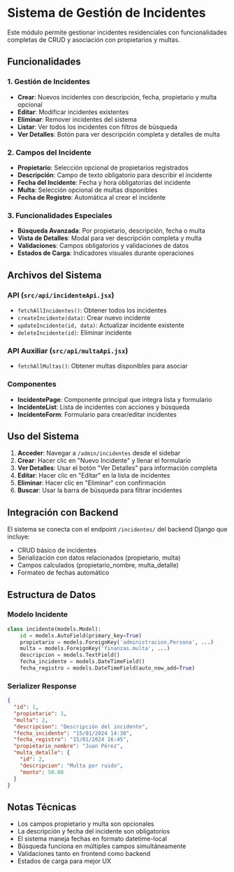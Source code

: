 # Sistema de Gestión de Incidentes

Este módulo permite gestionar incidentes residenciales con funcionalidades completas de CRUD y asociación con propietarios y multas.

## Funcionalidades

### 1. Gestión de Incidentes
- **Crear**: Nuevos incidentes con descripción, fecha, propietario y multa opcional
- **Editar**: Modificar incidentes existentes
- **Eliminar**: Remover incidentes del sistema
- **Listar**: Ver todos los incidentes con filtros de búsqueda
- **Ver Detalles**: Botón para ver descripción completa y detalles de multa

### 2. Campos del Incidente
- **Propietario**: Selección opcional de propietarios registrados
- **Descripción**: Campo de texto obligatorio para describir el incidente
- **Fecha del Incidente**: Fecha y hora obligatorias del incidente
- **Multa**: Selección opcional de multas disponibles
- **Fecha de Registro**: Automática al crear el incidente

### 3. Funcionalidades Especiales
- **Búsqueda Avanzada**: Por propietario, descripción, fecha o multa
- **Vista de Detalles**: Modal para ver descripción completa y multa
- **Validaciones**: Campos obligatorios y validaciones de datos
- **Estados de Carga**: Indicadores visuales durante operaciones

## Archivos del Sistema

### API (`src/api/incidenteApi.jsx`)
- `fetchAllIncidentes()`: Obtener todos los incidentes
- `createIncidente(data)`: Crear nuevo incidente
- `updateIncidente(id, data)`: Actualizar incidente existente
- `deleteIncidente(id)`: Eliminar incidente

### API Auxiliar (`src/api/multaApi.jsx`)
- `fetchAllMultas()`: Obtener multas disponibles para asociar

### Componentes
- **IncidentePage**: Componente principal que integra lista y formulario
- **IncidenteList**: Lista de incidentes con acciones y búsqueda
- **IncidenteForm**: Formulario para crear/editar incidentes

## Uso del Sistema

1. **Acceder**: Navegar a `/admin/incidentes` desde el sidebar
2. **Crear**: Hacer clic en "Nuevo Incidente" y llenar el formulario
3. **Ver Detalles**: Usar el botón "Ver Detalles" para información completa
4. **Editar**: Hacer clic en "Editar" en la lista de incidentes
5. **Eliminar**: Hacer clic en "Eliminar" con confirmación
6. **Buscar**: Usar la barra de búsqueda para filtrar incidentes

## Integración con Backend

El sistema se conecta con el endpoint `/incidentes/` del backend Django que incluye:
- CRUD básico de incidentes
- Serialización con datos relacionados (propietario, multa)
- Campos calculados (propietario_nombre, multa_detalle)
- Formateo de fechas automático

## Estructura de Datos

### Modelo Incidente
```python
class incidente(models.Model):
    id = models.AutoField(primary_key=True)
    propietario = models.ForeignKey('administracion.Persona', ...)
    multa = models.ForeignKey('finanzas.multa', ...)
    descripcion = models.TextField()
    fecha_incidente = models.DateTimeField()
    fecha_registro = models.DateTimeField(auto_now_add=True)
```

### Serializer Response
```json
{
  "id": 1,
  "propietario": 1,
  "multa": 2,
  "descripcion": "Descripción del incidente",
  "fecha_incidente": "15/01/2024 14:30",
  "fecha_registro": "15/01/2024 16:45",
  "propietario_nombre": "Juan Pérez",
  "multa_detalle": {
    "id": 2,
    "descripcion": "Multa por ruido",
    "monto": 50.00
  }
}
```

## Notas Técnicas

- Los campos propietario y multa son opcionales
- La descripción y fecha del incidente son obligatorios
- El sistema maneja fechas en formato datetime-local
- Búsqueda funciona en múltiples campos simultáneamente
- Validaciones tanto en frontend como backend
- Estados de carga para mejor UX
